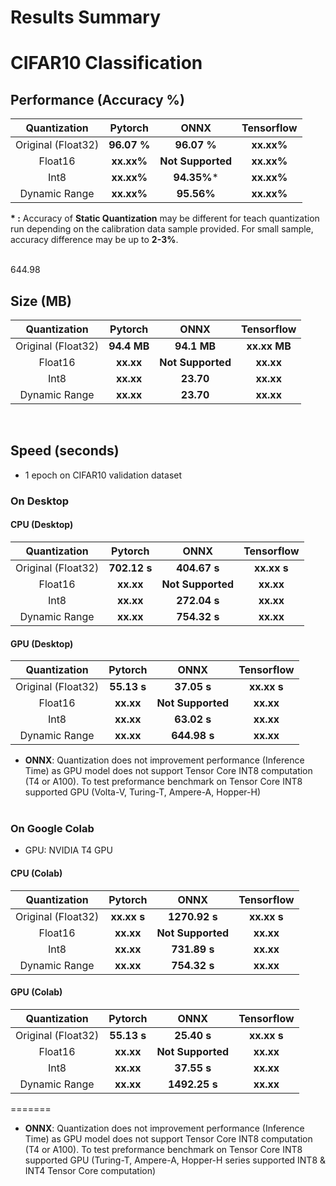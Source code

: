 # Results Summary

# CIFAR10 Classification

## Performance (Accuracy %)
|   **Quantization**   |     **Pytorch**    |     **ONNX**     |   **Tensorflow**  |
|    :-------------:   |  :--------------:  | :--------------: | :---------------: |
|  Original (Float32)  |      **96.07 %**    |    **96.07 %**    |      **xx.xx%**      |
|       Float16        |     **xx.xx%**     |    **Not Supported**    |      **xx.xx%**      |
|         Int8         |     **xx.xx%**     |    **94.35%***    |      **xx.xx%**      |
|     Dynamic Range    |     **xx.xx%**     |    **95.56%**    |      **xx.xx%**      |

**\* :** Accuracy of **Static Quantization** may be different for teach quantization run depending on the calibration data sample provided. For small sample, accuracy difference may be up to **2-3%**.

<br> 644.98

## Size (MB)
|   **Quantization**   |     **Pytorch**    |     **ONNX**     |   **Tensorflow**  |
|    :-------------:   |  :--------------:  | :--------------: | :---------------: |
|  Original (Float32)  |      **94.4 MB**      |      **94.1 MB**     |      **xx.xx MB**      |
|       Float16        |     **xx.xx**     |    **Not Supported**    |      **xx.xx**      |
|         Int8         |     **xx.xx**     |    **23.70**    |      **xx.xx**      |
|     Dynamic Range    |     **xx.xx**     |    **23.70**    |      **xx.xx**      |

<br>

## Speed (seconds)
- 1 epoch on CIFAR10 validation dataset

### **On Desktop**
#### CPU (Desktop)
|   **Quantization**   |     **Pytorch**    |     **ONNX**     |   **Tensorflow**  |
|    :-------------:   |  :--------------:  | :--------------: | :---------------: |
|  Original (Float32)  |      **702.12 s**    |      **404.67 s**     |      **xx.xx s**      |
|       Float16        |     **xx.xx**     |    **Not Supported**    |      **xx.xx**      |
|         Int8         |     **xx.xx**     |    **272.04 s**    |      **xx.xx**      |
|     Dynamic Range    |     **xx.xx**     |    **754.32 s**    |      **xx.xx**      |

#### GPU (Desktop)
|   **Quantization**   |     **Pytorch**    |     **ONNX**     |   **Tensorflow**  |
|    :-------------:   |  :--------------:  | :--------------: | :---------------: |
|  Original (Float32)  |      **55.13 s**    |      **37.05 s**     |      **xx.xx s**      |
|       Float16        |     **xx.xx**     |    **Not Supported**    |      **xx.xx**      |
|         Int8         |     **xx.xx**     |    **63.02 s**    |      **xx.xx**      |
|     Dynamic Range    |     **xx.xx**     |    **644.98 s**    |      **xx.xx**      |

* **ONNX**: Quantization does not improvement performance (Inference Time) as GPU model does not support Tensor Core INT8 computation (T4 or A100). To test preformance benchmark on Tensor Core INT8 supported GPU (Volta-V, Turing-T, Ampere-A, Hopper-H)
<br><br>

### **On Google Colab**

* GPU: NVIDIA T4 GPU

#### CPU (Colab)
|   **Quantization**   |     **Pytorch**    |     **ONNX**     |   **Tensorflow**  |
|    :-------------:   |  :--------------:  | :--------------: | :---------------: |
|  Original (Float32)  |      **xx.xx s**    |      **1270.92 s**     |      **xx.xx s**      |
|       Float16        |     **xx.xx**     |    **Not Supported**    |      **xx.xx**      |
|         Int8         |     **xx.xx**     |    **731.89 s**    |      **xx.xx**      |
|     Dynamic Range    |     **xx.xx**     |    **754.32 s**    |      **xx.xx**      |

#### GPU (Colab)
|   **Quantization**   |     **Pytorch**    |     **ONNX**     |   **Tensorflow**  |
|    :-------------:   |  :--------------:  | :--------------: | :---------------: |
|  Original (Float32)  |      **55.13 s**    |      **25.40 s**     |      **xx.xx s**      |
|       Float16        |     **xx.xx**     |    **Not Supported**    |      **xx.xx**      |
|         Int8         |     **xx.xx**     |    **37.55 s**    |      **xx.xx**      |
|     Dynamic Range    |     **xx.xx**     |    **1492.25 s**    |      **xx.xx**      |
=======
* **ONNX**: Quantization does not improvement performance (Inference Time) as GPU model does not support Tensor Core INT8 computation (T4 or A100). To test preformance benchmark on Tensor Core INT8 supported GPU (Turing-T, Ampere-A, Hopper-H series supported INT8 & INT4 Tensor Core computation)

